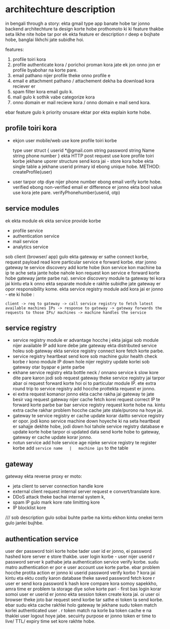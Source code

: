 # architechture description

 in bengali through a story:    ekta gmail type app banate hobe tar jonno backend architechture ta design korte hobe prothomoto ki ki feature thakbe seta likhe nite hobe tar por ek ekta feature er description r deep e bojhate hobe, banglai likhchi jate subidhe hoi.

 features:

 1. profile toiri kora
 2. profile authenticate kora / porichoi proman kora jate ek jon onno jon er profile byabohar na korte pare.
 3. email pathano nijer profile theke onno profile e
 4. email e attachment pathano / attachement dekha ba download kora reciever er
 5. spam filter kora email gulo k.  
 6. mail gulo k sothik vabe categorize kora
 7. onno domain er mail recieve kora / onno domain e mail send kora.

ebar  feature gulo k priority onusare ektar por ekta explain korte hobe.

## profile toiri kora

- ekjon user mobile/web use kore profile toiri korbe

    type user struct {
        userid *@gmail.com string
        password string
        Name string
        phone number
    }
ekta HTTP post request use kore profile toiri korbe jekhane uporer structure send kora jai - store kora hobe ekta single table a jekhane userid primary id ebong unique hobe. METHOD: createProfile(user)

- user tarpor otp diye nijer phone number ebong email verify korte hobe. verified ebong non-verified email er difference er jonno ekta bool value use kora jete pare. verifyPhonehumber(userid, otp)

## service modules

ek ekta module ek ekta service provide korbe

- profile service
- authentication service
- mail service
- analytics service

sob client (browser/ app) gulo ekta gateway er sathe connect korbe, request payload read kore particular service e forward korbe. etar jonno gateway te service discovery add korte hobe (kon service kon machine ba ip te ache seta jante hobe nahole kon request kon service e forward korte hobe gateway jante parbe na). service discovery module ta gateway tei kora jai kintu eta k onno ekta separate module e rakhle subidhe jate gateway er opor responsibility kome. ekta service registry module add kora jai er jonno - ete ki hobe :

   `client -> req to gateway -> call service registry to fetch latest available machines IPs -> response to gateway -> gateway forwards the requests to those IPs/ machines -> machine handles the service`

## service registry

- service registry module er advantage hocche j ekta jaigai sob module nijer available IP add kore debe jate gateway ekta distributed service holeu sob gateway ekta service registry connect kore fetch korte parbe.
- service registry heartbeat send kore sob machine gulor health check korbe r kono module IP down hole nijer registry update korlei sob gateway otar byapar e jante parbe
- ekhane service registry ekta bottle neck / onnano service k slow kore dite pare karon jodi sob request gateway theke service registry jai tarpor abar oi request forward korte hoi oi to particular module IP. ete extra round trip to service registry add hocche prottekta request er jonno.
- ei extra request komanor jonno ekta cache rakha jai gateway te jate besir vag request gateway nijer cache fetch korei request
correct IP te forward korte parbe bar bar service registry request korte hobe na. kintu extra cache rakhar problem hocche cache jate stale/purono na hoye jai.
- gateway te service registry er cache update korar daitto service registry er opor. jodi kono service machine down hoyeche ki na seta heartbeat er sahajje dekhte hobe, jodi down hoi tahole service registry database e update korte hobe tarpor oi updated data send korte hobe to gateway, gateway er cache update korar jonno.
- notun service add hole service age nijeke service registry te register korbe
  add      `service name   |   machine ips` to the table

## gateway

gateway ekta reverse proxy er moto:

- jeta client to server connection handle kore
- external client request internal server request e convert/translate kore.
- DDoS attack theke bachai internal system k,
- spam IP gulo mark kore rate limitting kore
- IP blocklist kore

 /// sob description gulo sobai buhte parbe na kintu ekhon kintu onekei term gulo janlei bujhbe.

## authentication service

user der password toiri korte hobe tader user id er jonno, ei password hashed kore server e store thakbe.
user login korbe -  user nijer userid r password server k pathabe jeta authentication service verify korbe. sudu matro authentication er por e user account use korte parbe. ebar problem hocche protita action er jonno ki userid password verify korbo ? kora jai kintu eta ektu costly karon database theke saved password fetch kore r user er send kora password k hash kore compare kora somoy sapekkho, amra time er problem ta storage diye solve korte pari - first bas login korar somoi user er userid er jonno ekta session token create kora jai. oi user oi browser theke joto bar request send korbe tar sathe ei token ta send korbe. ebar sudu ekta cache rakhlei holo gateway te jekhane sudu token match korlei authenticated user . r token match na korle ba token cache e na thaklei user logout hoye jabe. secuirty purpose er jonno token er time to live/ TTL/ expiry time set kore rakhte hobe.
